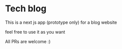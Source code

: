 # Tech blog

This is a next js app (prototype only) for a blog website

feel free to use it as you want

All PRs are welcome :)

